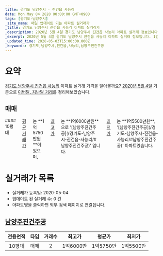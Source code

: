 ```yaml
---
title: 경기도 남양주시 - 진건읍 사능리
date: Mon May 04 2020 00:00:00 GMT+0900
tags: [경기도-남양주시]
_site_name: 매일 업데이트 되는 아파트 실거래가
_title: 경기도 남양주시 진건읍 사능리 아파트 실거래가
_description: 2020년 5월 4일 경기도 남양주시 진건읍 사능리 아파트 실거래 정보입니다. 1건 아파트 정보가 있습니다.
_excerpt: 2020년 5월 4일 경기도 남양주시 진건읍 사능리 아파트 실거래 정보입니다. 1건 아파트 정보가 있습니다.
_updated_time: 2020-05-03T15:00:00.000Z
_keywords: 경기도,남양주시,진건읍,사능리,남양주진건주공
---
```





# 요약
<ins>경기도 남양주시 진건읍 사능리</ins> 아파트 실거래 가격을 알아볼까요? <ins>2020년 5월 4일</ins> 기준으로 <ins>이번달, 지난달 거래</ins>를 정리해보았습니다.

## 매매
<div class="container">
<div class="twelve columns" markdown="1">
#### 10평대
<ins>평균 거래가</ins>는 **1억5750만원**이었으며, <ins>최고가</ins>는 **1억6000만원**으로 '[남양주진건주공](/경기도-남양주시-진건읍-사능리/#남양주진건주공)' 입니다. <ins>최저가</ins>는 **1억5500만원**, '[남양주진건주공](/경기도-남양주시-진건읍-사능리/#남양주진건주공)' 아파트였습니다.
</div>
</div>



# 실거래가 목록
- 실거래가 등록일: 2020-05-04
- 업데이트 된 실거래 수: 0 건
- 아파트명을 클릭하면 외부 검색 페이지로 연결됩니다.

## [남양주진건주공](#남양주진건주공)

|전용면적|타입|거래수|최고가|평균가|최저가|
|:---:|:---:|:---:|:---:|:---:|:---:|
|10평대|<span class="deal-type-1">매매</span>|2|1억6000만|1억5750만|1억5500만|

<br/>



